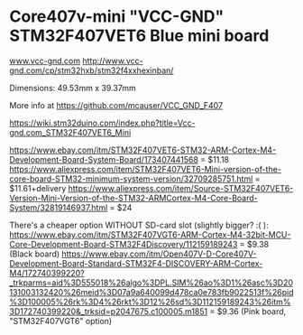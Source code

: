 # Core407v-mini "VCC-GND" STM32F407VET6 Blue mini board

www.vcc-gnd.com
http://www.vcc-gnd.com/cp/stm32hxb/stm32f4xxhexinban/

Dimensions: 49.53mm x 39.37mm

More info at https://github.com/mcauser/VCC_GND_F407

https://wiki.stm32duino.com/index.php?title=Vcc-gnd.com_STM32F407VET6_Mini


https://www.ebay.com/itm/STM32F407VET6-STM32-ARM-Cortex-M4-Development-Board-System-Board/173407441568
= $11.18
https://www.aliexpress.com/item/STM32F407VET6-Mini-version-of-the-core-board-STM32-minimum-system-version/32709285751.html
= $11.61+delivery
https://www.aliexpress.com/item/Source-STM32F407VET6-Version-Mini-Version-of-the-STM32-ARMCortex-M4-Core-Board-System/32819146937.html
= $24

There's a cheaper option WITHOUT SD-card slot (slightly bigger? :( ):
https://www.ebay.com/itm/STM32F407VGT6-ARM-Cortex-M4-32bit-MCU-Core-Development-Board-STM32F4Discovery/112159189243
= $9.38 (Black board)
https://www.ebay.com/itm/Open407V-D-Core407V-Development-Board-Standard-STM32F4-DISCOVERY-ARM-Cortex-M4/172740399220?_trkparms=aid%3D555018%26algo%3DPL.SIM%26ao%3D1%26asc%3D20131003132420%26meid%3D07a9a640099d478ca0e783fb9022513f%26pid%3D100005%26rk%3D4%26rkt%3D12%26sd%3D112159189243%26itm%3D172740399220&_trksid=p2047675.c100005.m1851
= $9.36 (Pink board, "STM32F407VGT6" option)

